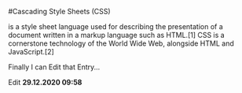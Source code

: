 #Cascading Style Sheets (CSS) 







is a style sheet language used for describing the presentation of a document written in a markup language such as HTML.[1] CSS is a cornerstone technology of the World Wide Web, alongside HTML and JavaScript.[2]







Finally I can Edit that Entry...

Edit **29.12.2020 09:58**